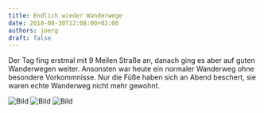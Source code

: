 ```yaml
---
title: Endlich wieder Wanderwege
date: 2018-08-30T12:08:00+02:00
authors: joerg
draft: false
---
```


Der Tag fing erstmal mit 9 Meilen Straße an, danach ging es aber auf guten Wanderwegen weiter. Ansonsten war heute ein normaler Wanderweg ohne besondere Vorkommnisse. Nur die Füße haben sich an Abend beschert, sie waren echte Wanderweg nicht mehr gewohnt.

![Bild](/images/OI001132.jpg	"Bild")
![Bild](/images/OI001133.jpg	"Bild")
![Bild](/images/OI001134.jpg	"Bild")

